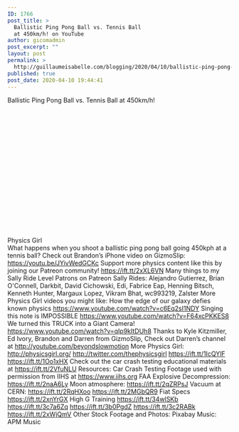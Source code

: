 ```yaml
---
ID: 1766
post_title: >
  Ballistic Ping Pong Ball vs. Tennis Ball
  at 450km/h! on YouTube
author: gicomadmin
post_excerpt: ""
layout: post
permalink: >
  http://guillaumeisabelle.com/blogging/2020/04/10/ballistic-ping-pong-ball-vs-tennis-ball-at-450km-h-on-youtube/
published: true
post_date: 2020-04-10 19:44:41
---
```

Ballistic Ping Pong Ball vs. Tennis Ball at 450km/h!  
<div style="width: 480px;height: 270px;overflow: hidden">
</div>

  
Physics Girl  
What happens when you shoot a ballistic ping pong ball going 450kph at a tennis ball? Check out Brandon’s iPhone video on GizmoSlip: https://youtu.be/JYivWedGCKc Support more physics content like this by joining our Patreon community! https://ift.tt/2xXL6VN Many things to my Sally Ride Level Patrons on Patreon Sally Rides: Alejandro Gutierrez, Brian O'Connell, Darkbit, David Cichowski, Edi, Fabrice Eap, Henning Bitsch, Kenneth Hunter, Margaux Lopez, Vikram Bhat, wc993219, Zalster More Physics Girl videos you might like: How the edge of our galaxy defies known physics https://www.youtube.com/watch?v=c6Eq2sI1NDY Singing this note is IMPOSSIBLE https://www.youtube.com/watch?v=F64xcPKKES8 We turned this TRUCK into a Giant Camera! https://www.youtube.com/watch?v=qIp9kItDUh8 Thanks to Kyle Kitzmiller, Ed Ivory, Brandon and Darren from GizmoSlip, Check out Darren’s channel at http://youtube.com/beyondslowmotion More Physics Girl: http://physicsgirl.org/ http://twitter.com/thephysicsgirl https://ift.tt/1IcQYlF https://ift.tt/1Oo1xHX Check out the car crash testing educational materials at https://ift.tt/2VfuNLU Resources: Car Crash Testing Footage used with permission from IIHS at https://www.iihs.org FAA Explosive Decompression: https://ift.tt/2naA6Ly Moon atmosphere: https://ift.tt/2qZRPsJ Vacuum at CERN: https://ift.tt/2RqHXoo https://ift.tt/2MGbQR9 Fiat Specs https://ift.tt/2xnYrGX High G Training https://ift.tt/34wlSKb https://ift.tt/3c7a6Zq https://ift.tt/3b0PgdZ https://ift.tt/3c2RABk https://ift.tt/2xWjQmV Other Stock Footage and Photos: Pixabay Music: APM Music